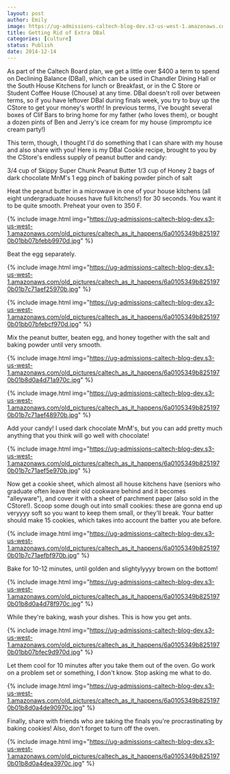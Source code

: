 ```yaml
---
layout: post
author: Emily
image: https://ug-admissions-caltech-blog-dev.s3-us-west-1.amazonaws.com/old_pictures/caltech_as_it_happens/6a0105349b8251970b01b8d0a4d6d5970c.jpg
title: Getting Rid of Extra DBal 
categories: [culture]
status: Publish
date: 2014-12-14
---
```


As part of the Caltech Board plan, we get a little over $400 a term to spend on Declining Balance (DBal), which can be used in Chandler Dining Hall or the South House Kitchens for lunch or Breakfast, or in the C Store or Student Coffee House (Chouse) at any time. DBal doesn't roll over between terms, so if you have leftover DBal during finals week, you try to buy up the CStore to get your money's worth! In previous terms, I've bought several boxes of Clif Bars to bring home for my father (who loves them), or bought a dozen pints of Ben and Jerry's ice cream for my house (impromptu ice cream party!)

This term, though, I thought I'd do something that I can share with my house and also share with you! Here is my DBal Cookie recipe, brought to you by the CStore's endless supply of peanut butter and candy:

3/4 cup of Skippy Super Chunk Peanut Butter
1/3 cup of Honey
2 bags of dark chocolate MnM's
1 egg
pinch of baking powder
pinch of salt

Heat the peanut butter in a microwave in one of your house kitchens (all eight undergraduate houses have full kitchens!) for 30 seconds. You want it to be quite smooth. Preheat your oven to 350 F.


{% include image.html img="https://ug-admissions-caltech-blog-dev.s3-us-west-1.amazonaws.com/old_pictures/caltech_as_it_happens/6a0105349b8251970b01bb07bfebb9970d.jpg" %}

Beat the egg separately.


{% include image.html img="https://ug-admissions-caltech-blog-dev.s3-us-west-1.amazonaws.com/old_pictures/caltech_as_it_happens/6a0105349b8251970b01b7c71aef25970b.jpg" %}


{% include image.html img="https://ug-admissions-caltech-blog-dev.s3-us-west-1.amazonaws.com/old_pictures/caltech_as_it_happens/6a0105349b8251970b01bb07bfebcf970d.jpg" %}

Mix the peanut butter, beaten egg, and honey together with the salt and baking powder until very smooth.


{% include image.html img="https://ug-admissions-caltech-blog-dev.s3-us-west-1.amazonaws.com/old_pictures/caltech_as_it_happens/6a0105349b8251970b01b8d0a4d71a970c.jpg" %}


{% include image.html img="https://ug-admissions-caltech-blog-dev.s3-us-west-1.amazonaws.com/old_pictures/caltech_as_it_happens/6a0105349b8251970b01b7c71aef48970b.jpg" %}

Add your candy! I used dark chocolate MnM's, but you can add pretty much anything that you think will go well with chocolate!

{% include image.html img="https://ug-admissions-caltech-blog-dev.s3-us-west-1.amazonaws.com/old_pictures/caltech_as_it_happens/6a0105349b8251970b01b7c71aef5e970b.jpg" %}

Now get a cookie sheet, which almost all house kitchens have (seniors who graduate often leave their old cookware behind and it becomes "alleyware"), and cover it with a sheet of parchment paper (also sold in the CStore!). Scoop some dough out into small cookies: these are gonna end up veryyyy soft so you want to keep them small, or they'll break. Your batter should make 15 cookies, which takes into account the batter you ate before.


{% include image.html img="https://ug-admissions-caltech-blog-dev.s3-us-west-1.amazonaws.com/old_pictures/caltech_as_it_happens/6a0105349b8251970b01b7c71aefbf970b.jpg" %}

Bake for 10-12 minutes, until golden and slightylyyyy brown on the bottom!

{% include image.html img="https://ug-admissions-caltech-blog-dev.s3-us-west-1.amazonaws.com/old_pictures/caltech_as_it_happens/6a0105349b8251970b01b8d0a4d78f970c.jpg" %}

While they're baking, wash your dishes. This is how you get ants.


{% include image.html img="https://ug-admissions-caltech-blog-dev.s3-us-west-1.amazonaws.com/old_pictures/caltech_as_it_happens/6a0105349b8251970b01bb07bfec9d970d.jpg" %}

Let them cool for 10 minutes after you take them out of the oven. Go work on a problem set or something, I don't know. Stop asking me what to do.


{% include image.html img="https://ug-admissions-caltech-blog-dev.s3-us-west-1.amazonaws.com/old_pictures/caltech_as_it_happens/6a0105349b8251970b01b8d0a4de90970c.jpg" %}

Finally, share with friends who are taking the finals you're procrastinating by baking cookies! Also, don't forget to turn off the oven.


{% include image.html img="https://ug-admissions-caltech-blog-dev.s3-us-west-1.amazonaws.com/old_pictures/caltech_as_it_happens/6a0105349b8251970b01b8d0a4dea3970c.jpg" %}
